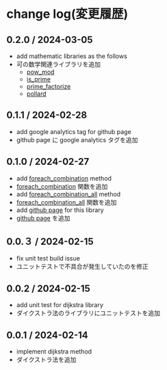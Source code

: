 # change log(変更履歴)

## 0.2.0 / 2024-03-05

- add mathematic libraries as the follows
- 可の数学関連ライブラリを追加
  - [pow_mod](d5/da2/namespacebcpl.html#a58c3ca1e46633af7c7fb85a65b28fe62)
  - [is_prime](d5/da2/namespacebcpl.html#af6d1ac2a68a6e6958d999935344e2b06)
  - [prime_factorize](d5/da2/namespacebcpl.html#a7acec159c4c16e9cd79216fedca94c48)
  - [pollard](d5/da2/namespacebcpl.html#ab3f983aaf4888662f1d4b795d9862f5a)

## 0.1.1 / 2024-02-28

- add google analytics tag for github page
- github page に google analytics タグを追加

## 0.1.0 / 2024-02-27

- add [foreach_combination](https://byplayer.github.io/byplayer_cp_library/d5/da2/namespacebcpl.html#a676f38aa58b7120f705c153a99564601) method
- [foreach_combination](https://byplayer.github.io/byplayer_cp_library/d5/da2/namespacebcpl.html#a676f38aa58b7120f705c153a99564601) 関数を追加
- add [foreach_combination_all](https://byplayer.github.io/byplayer_cp_library/d5/da2/namespacebcpl.html#a3955c6a9122d5b6461cf2bcc7457a5c0) method
- [foreach_combination_all](https://byplayer.github.io/byplayer_cp_library/d5/da2/namespacebcpl.html#a3955c6a9122d5b6461cf2bcc7457a5c0) 関数を追加
- add [github page](https://byplayer.github.io/byplayer_cp_library/) for this library
- [github page](https://byplayer.github.io/byplayer_cp_library/) を追加

## 0.0.３ / 2024-02-15

- fix unit test build issue
- ユニットテストで不具合が発生していたのを修正

## 0.0.2 / 2024-02-15

- add unit test for dijkstra library
- ダイクストラ法のライブラリにユニットテストを追加

## 0.0.1 / 2024-02-14

- implement dijkstra method
- ダイクストラ法を追加
